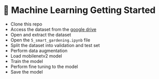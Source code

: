 # :robot: Machine Learning Getting Started

- Clone this repo
- Access the dataset from the [google drive](https://drive.google.com/file/d/1AdEpih8L3tNphGICseptlfltunaWPb2R/view?usp=sharing)
- Open and extract the dataset
- Open the `5_smart_gardening.ipynb` file
- Split the dataset into validation and test set
- Perform data augmentation
- Load mobilenetv2 model
- Train the model
- Perform fine tuning to the model
- Save the model